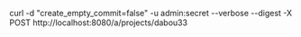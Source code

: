 


curl -d "create_empty_commit=false" -u admin:secret --verbose --digest -X POST http://localhost:8080/a/projects/dabou33
